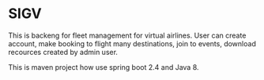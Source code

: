 # SIGV
This is backeng for fleet management for virtual airlines.
User can create account, make booking to flight many destinations, join to events, download recources  created by admin user.


This is maven project how use spring boot 2.4 and Java 8.
